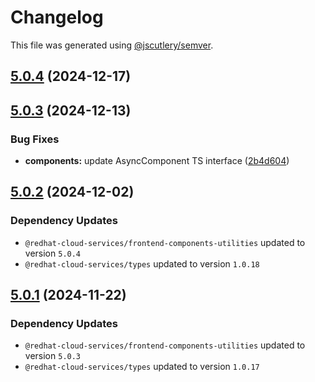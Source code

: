# Changelog

This file was generated using [@jscutlery/semver](https://github.com/jscutlery/semver).

## [5.0.4](https://github.com/RedHatInsights/frontend-components/compare/@redhat-cloud-services/frontend-components-5.0.3...@redhat-cloud-services/frontend-components-5.0.4) (2024-12-17)

## [5.0.3](https://github.com/RedHatInsights/frontend-components/compare/@redhat-cloud-services/frontend-components-5.0.2...@redhat-cloud-services/frontend-components-5.0.3) (2024-12-13)


### Bug Fixes

* **components:** update AsyncComponent TS interface ([2b4d604](https://github.com/RedHatInsights/frontend-components/commit/2b4d60486c189c33dd79893e0d1626b84d19db78))

## [5.0.2](https://github.com/RedHatInsights/frontend-components/compare/@redhat-cloud-services/frontend-components-5.0.1...@redhat-cloud-services/frontend-components-5.0.2) (2024-12-02)

### Dependency Updates

* `@redhat-cloud-services/frontend-components-utilities` updated to version `5.0.4`
* `@redhat-cloud-services/types` updated to version `1.0.18`
## [5.0.1](https://github.com/RedHatInsights/frontend-components/compare/@redhat-cloud-services/frontend-components-5.0.0...@redhat-cloud-services/frontend-components-5.0.1) (2024-11-22)

### Dependency Updates

* `@redhat-cloud-services/frontend-components-utilities` updated to version `5.0.3`
* `@redhat-cloud-services/types` updated to version `1.0.17`
